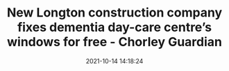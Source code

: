 ---
"title": "New Longton construction company fixes dementia day-care centre’s windows for free - Chorley Guardian"
"date": "2021-10-14 14:18:24"
"feed_name": "GOOGLENEWSCONSTRUCTION"
"feed_website": "https://news.google.com/search?q=construction%2Bincident&hl=en-US&gl=US&ceid=US:en"
"feed_rss": "https://news.google.com/rss/search?q=construction%2Bincident&hl=en-US&gl=US&ceid=US:en"
"link": "https://www.chorley-guardian.co.uk/news/people/new-longton-construction-company-fixes-dementia-day-care-centres-windows-for-free-3418893"
"source": "{'href': 'https://www.chorley-guardian.co.uk', 'title': 'Chorley Guardian'}"
"file": "_posts/2021-1-1-186efa61bedff075aa632155a5e519f618573bda.md"
"accident": "0"
"drilling": "0"
"dead": "0"
"injured": "0"
"arrested": "0"
"place": "unknown place"
"where": "unknown site"
"causes": "unknown"
"place_uri": "unknown place"
---